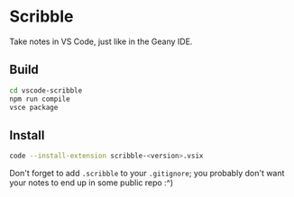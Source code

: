 # Scribble

Take notes in VS Code, just like in the Geany IDE.

## Build

```sh
cd vscode-scribble
npm run compile
vsce package
```

## Install

```sh
code --install-extension scribble-<version>.vsix
```

 Don't forget to add `.scribble` to your `.gitignore`; you probably don't want your notes to end up in some public repo :^)